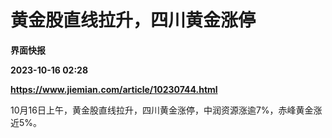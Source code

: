 # 黄金股直线拉升，四川黄金涨停
**界面快报**

**2023-10-16 02:28**

**https://www.jiemian.com/article/10230744.html**

10月16日上午，黄金股直线拉升，四川黄金涨停，中润资源涨逾7%，赤峰黄金涨近5%。